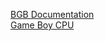 [BGB Documentation](https://dhustkoder.github.io/gbx/bgb_doc.html)  
[Game Boy CPU](https://dhustkoder.github.io/gbx/gb_cpu.html)